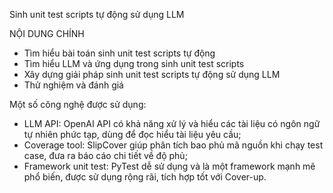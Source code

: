Sinh unit test scripts tự động sử dụng LLM 

NỘI DUNG CHÍNH
- Tìm hiểu bài toán sinh unit test scripts tự động
- Tìm hiểu LLM và ứng dụng trong sinh unit test scripts 
- Xây dựng giải pháp sinh unit test scripts tự động sử dụng LLM 
- Thử nghiệm và đánh giá

Một số công nghệ được sử dụng:
- LLM API: OpenAI API có khả năng xử lý và hiểu các tài liệu có ngôn ngữ tự nhiên phức tạp, dùng để đọc hiểu tài liệu yêu cầu;
- Coverage tool: SlipCover giúp phân tích bao phủ mã nguồn khi chạy test case, đưa ra báo cáo chi tiết về độ phủ;
- Framework unit test: PyTest dễ sử dụng và là một framework mạnh mẽ phổ biến, được sử dụng rộng rãi, tích hợp tốt với Cover-up.
